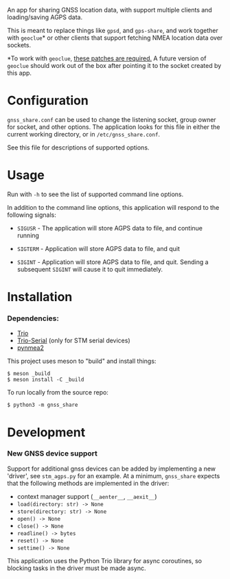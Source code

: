 An app for sharing GNSS location data, with support multiple clients and
loading/saving AGPS data.

This is meant to replace things like `gpsd`, and `gps-share`, and work together
with `geoclue`* or other clients that support fetching NMEA location data over
sockets.

*To work with `geoclue`, [these patches are required.](https://gitlab.freedesktop.org/geoclue/geoclue/-/merge_requests/79/diffs) A future version of
`geoclue` should work out of the box after pointing it to the socket created by
this app.

# Configuration

`gnss_share.conf` can be used to change the listening socket, group owner for
socket, and other options. The application looks for this file in either the
current working directory, or in `/etc/gnss_share.conf`.

See this file for descriptions of supported options.

# Usage

Run with `-h` to see the list of supported command line options.

In addition to the command line options, this application will respond to the
following signals:

- `SIGUSR` - The application will store AGPS data to file, and continue running

- `SIGTERM` - Application will store AGPS data to file, and quit

- `SIGINT` - Application will store AGPS data to file, and quit. Sending a
  subsequent `SIGINT` will cause it to quit immediately.

# Installation

### Dependencies:

- [Trio](https://github.com/python-trio/trio)
- [Trio-Serial](https://github.com/joernheissler/trio-serial) (only for STM serial devices)
- [pynmea2](https://github.com/Knio/pynmea2)

This project uses meson to "build" and install things:

```
$ meson _build
$ meson install -C _build
```

To run locally from the source repo:

```
$ python3 -m gnss_share
```

# Development

### New GNSS device support

Support for additional gnss devices can be added by implementing a new 'driver', see `stm_agps.py` for an example.
At a minimum, `gnss_share` expects that the following methods are implemented in the driver:

- context manager support (`__aenter__`, `__aexit__`)
- `load(directory: str) -> None`
- `store(directory: str) -> None`
- `open() -> None`
- `close() -> None`
- `readline() -> bytes`
- `reset() -> None`
- `settime() -> None`

This application uses the Python Trio library for async coroutines, so blocking tasks in the driver must be made async.
